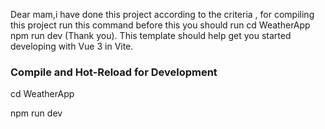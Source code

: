 Dear mam,i have done this project according to the criteria , for compiling this project run this command before this you should run cd WeatherApp npm run dev (Thank you). This template should help get you started developing with Vue 3 in Vite.


### Compile and Hot-Reload for Development
cd WeatherApp

npm run dev
